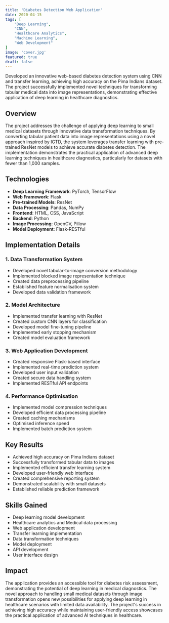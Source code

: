 ```yaml
---
title: 'Diabetes Detection Web Application'
date: 2020-04-15
tags: [
    "Deep Learning",
    "CNN",
    "Healthcare Analytics",
    "Machine Learning",
    "Web Development"
]
image: 'cover.jpg'
featured: true
draft: false
---
```


Developed an innovative web-based diabetes detection system using CNN and transfer learning, achieving high accuracy on the Pima Indians dataset. The project successfully implemented novel techniques for transforming tabular medical data into image representations, demonstrating effective application of deep learning in healthcare diagnostics.

<!--more-->

## Overview
The project addresses the challenge of applying deep learning to small medical datasets through innovative data transformation techniques. By converting tabular patient data into image representations using a novel approach inspired by IGTD, the system leverages transfer learning with pre-trained ResNet models to achieve accurate diabetes detection. The implementation demonstrates the practical application of advanced deep learning techniques in healthcare diagnostics, particularly for datasets with fewer than 1,000 samples.

## Technologies
- **Deep Learning Framework**: PyTorch, TensorFlow
- **Web Framework**: Flask
- **Pre-trained Models**: ResNet
- **Data Processing**: Pandas, NumPy
- **Frontend**: HTML, CSS, JavaScript
- **Backend**: Python
- **Image Processing**: OpenCV, Pillow
- **Model Deployment**: Flask-RESTful

## Implementation Details

### 1. Data Transformation System
- Developed novel tabular-to-image conversion methodology
- Implemented blocked image representation technique
- Created data preprocessing pipeline
- Established feature normalisation system
- Developed data validation framework

### 2. Model Architecture
- Implemented transfer learning with ResNet
- Created custom CNN layers for classification
- Developed model fine-tuning pipeline
- Implemented early stopping mechanism
- Created model evaluation framework

### 3. Web Application Development
- Created responsive Flask-based interface
- Implemented real-time prediction system
- Developed user input validation
- Created secure data handling system
- Implemented RESTful API endpoints

### 4. Performance Optimisation
- Implemented model compression techniques
- Developed efficient data processing pipeline
- Created caching mechanisms
- Optimised inference speed
- Implemented batch prediction system


## Key Results
- Achieved high accuracy on Pima Indians dataset
- Successfully transformed tabular data to images
- Implemented efficient transfer learning system
- Developed user-friendly web interface
- Created comprehensive reporting system
- Demonstrated scalability with small datasets
- Established reliable prediction framework

## Skills Gained
- Deep learning model development
- Healthcare analytics and Medical data processing
- Web application development
- Transfer learning implementation
- Data transformation techniques
- Model deployment
- API development
- User interface design

## Impact
The application provides an accessible tool for diabetes risk assessment, demonstrating the potential of deep learning in medical diagnostics. The novel approach to handling small medical datasets through image transformation opens new possibilities for applying deep learning in healthcare scenarios with limited data availability. The project's success in achieving high accuracy while maintaining user-friendly access showcases the practical application of advanced AI techniques in healthcare.